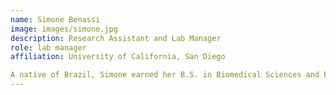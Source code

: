 ```yaml
---
name: Simone Benassi
image: images/simone.jpg
description: Research Assistant and Lab Manager
role: lab manager
affiliation: University of California, San Diego

A native of Brazil, Simone earned her B.S. in Biomedical Sciences and Ph.D. in Neurosciences from the Federal University of Sao Paulo. After moving to the US, she became a Postdoctoral Fellow at UCLA's School of Medicine, Neurology Dept. and worked subsequently as a clinical trials researcher following her fellowship. She is now our lab manager, and works on the AUTS2 project. She keeps our lab running smoothly and our freezers chilly. She is also an avid scooterer.
---
```


